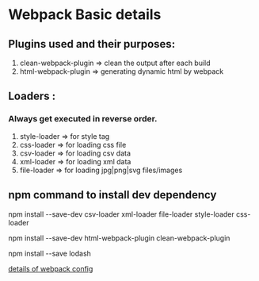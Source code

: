 # Webpack Basic details

## Plugins used and their purposes:

1. clean-webpack-plugin => clean the output after each build
2. html-webpack-plugin  => generating dynamic html by webpack

## Loaders :
### Always get executed in reverse order.

1. style-loader => for style tag
2. css-loader   => for loading css file
3. csv-loader   => for loading csv data
4. xml-loader   => for loading xml data
5. file-loader  => for loading jpg|png|svg files/images

## npm command to install dev dependency 

npm install --save-dev csv-loader xml-loader file-loader style-loader css-loader

npm install --save-dev html-webpack-plugin clean-webpack-plugin 

npm install --save lodash

[details of webpack config](../webpack.config.js)
